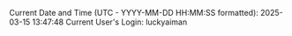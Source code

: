 Current Date and Time (UTC - YYYY-MM-DD HH:MM:SS formatted): 2025-03-15 13:47:48
Current User's Login: luckyaiman
